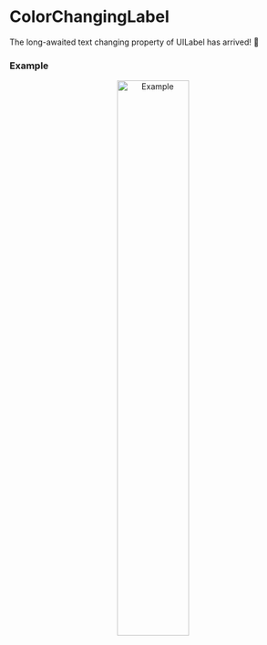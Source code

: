 # ColorChangingLabel
The long-awaited text changing property of UILabel has arrived! 🥳

### Example

<p style="text-align:center;"><img src="https://github.com/stateman92/ColorChangingLabel/blob/main/Resources/screenrecording.gif?raw=true" width="50%" alt="Example"></p>
